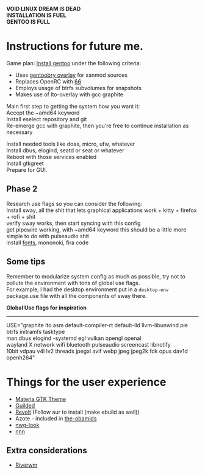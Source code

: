 **VOID LINUX DREAM IS DEAD**\
**INSTALLATION IS FUEL**\
**GENTOO IS FULL**

# Instructions for future me.

Game plan: [Install gentoo](https://wiki.gentoo.org/wiki/Handbook:AMD64/Installation/About) under the following criteria:
* Uses [gentoobry overlay](https://github.com/gentoobr/overlay) for xanmod sources
* Replaces OpenRC with [66](https://framagit.org/gentoo-66/66tools-overlay/-/tree/master)
* Employs usage of btrfs subvolumes for snapshots
* Makes use of lto-overlay with gcc graphite

Main first step to getting the system how you want it:\
Accept the ~amd64 keyword\
Install eselect repository and git\
Re-emerge gcc with graphite, then you're free to continue installation as necessary

Install needed tools like doas, micro, ufw, whatever\
Install dbus, elogind, seatd or seat or whatever\
Reboot with those services enabled\
Install gtkgreet\
Prepare for GUI.

## Phase 2

Research use flags so you can consider the following:\
Install sway, all the shit that lets graphical applications work + kitty + firefox + rofi + shit\
verify sway works, then start syncing with this config\
get pipewire working, with ~amd64 keyword this should be a little more simple to do with pulseaudio shit\
install [fonts](https://github.com/ryanoasis/nerd-fonts), mononoki, fira code

## Some tips
Remember to modularize system config as much as possible, try not to pollute the environment with tons of global use flags.\
For example, I had the desktop environment put in a `desktop-env` package.use file with all the components of sway there.

**Global Use flags for inspiration**
___
USE="graphite lto asm default-compiler-rt default-lld llvm-libunwind pie \
btrfs initramfs tasktype \
man dbus elogind -systemd egl vulkan opengl openal \
wayland X network wifi bluetooth pulseaudio screencast libnotify \
10bit vdpau v4l lv2 threads jpegxl avif webp jpeg jpeg2k fdk opus dav1d openh264"

# Things for the user experience
- [Materia GTK Theme](https://github.com/nana-4/materia-theme/blob/master/INSTALL.md)
- [Guilded](https://www.guilded.gg/)
- [Revolt](https://github.com/revoltchat/desktop) (Follow aur to install (make ebuild as well))
- Azote - included in [the-obamids](https://github.com/The-head-obamid/the-obamids)
- [nwg-look](https://github.com/nwg-piotr/nwg-look)
- [nnn](https://github.com/jarun/nnn)

## Extra considerations
- [Riverwm](https://wiki.gentoo.org/wiki/River)
